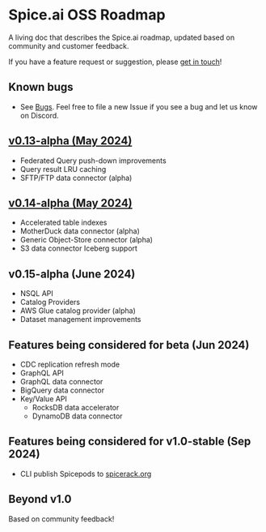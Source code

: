 # Spice.ai OSS Roadmap

A living doc that describes the Spice.ai roadmap, updated based on community and customer feedback.

If you have a feature request or suggestion, please [get in touch](https://github.com/spiceai/spiceai#community)!

## Known bugs

- See [Bugs](https://github.com/spiceai/spiceai/labels/bug). Feel free to file a new Issue if you see a bug and let us know on Discord.

## [v0.13-alpha (May 2024)](https://github.com/spiceai/spiceai/milestone/21)

- Federated Query push-down improvements
- Query result LRU caching
- SFTP/FTP data connector (alpha)

## [v0.14-alpha (May 2024)](https://github.com/spiceai/spiceai/milestone/22)

- Accelerated table indexes
- MotherDuck data connector (alpha)
- Generic Object-Store connector (alpha)
- S3 data connector Iceberg support

## v0.15-alpha (June 2024)

- NSQL API
- Catalog Providers
- AWS Glue catalog provider (alpha)
- Dataset management improvements

## Features being considered for beta (Jun 2024)

- CDC replication refresh mode
- GraphQL API
- GraphQL data connector
- BigQuery data connector
- Key/Value API
  - RocksDB data accelerator
  - DynamoDB data connector

## Features being considered for v1.0-stable (Sep 2024)

- CLI publish Spicepods to [spicerack.org](https://spicerack.org)

## Beyond v1.0

Based on community feedback!
